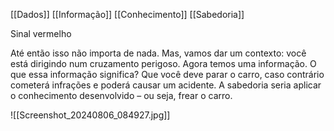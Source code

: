 [[Dados]]
[[Informação]]
[[Conhecimento]]
[[Sabedoria]]

Sinal vermelho

Até então isso não importa de nada. Mas, vamos dar um contexto: você está dirigindo num cruzamento perigoso. Agora temos uma informação.  O que essa informação significa? Que você deve parar o carro, caso contrário cometerá infrações e poderá causar um acidente. A sabedoria seria aplicar o conhecimento desenvolvido – ou seja, frear o carro. 

![[Screenshot_20240806_084927.jpg]]